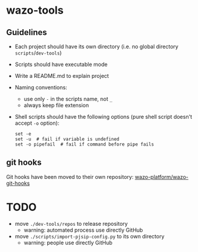 # wazo-tools

## Guidelines

* Each project should have its own directory (i.e. no global directory `scripts`/`dev-tools`)
* Scripts should have executable mode
* Write a README.md to explain project
* Naming conventions:
  * use only `-` in the scripts name, not `_`
  * always keep file extension
* Shell scripts should have the following options (pure shell script doesn't accept `-o` option):

  ```
  set -e
  set -u  # fail if variable is undefined
  set -o pipefail  # fail if command before pipe fails
  ```

## git hooks

Git hooks have been moved to their own repository: [wazo-platform/wazo-git-hooks](https://github.com/wazo-platform/wazo-git-hooks)

# TODO

* move `./dev-tools/repos` to release repository
    * warning: automated process use directly GitHub
* move `./scripts/import-pjsip-config.py` to its own directory
    * warning: people use directly GitHub
